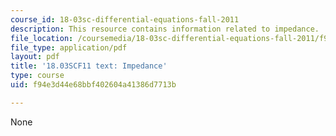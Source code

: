 ```yaml
---
course_id: 18-03sc-differential-equations-fall-2011
description: This resource contains information related to impedance.
file_location: /coursemedia/18-03sc-differential-equations-fall-2011/f94e3d44e68bbf402604a41386d7713b_MIT18_03SCF11_s20_2text.pdf
file_type: application/pdf
layout: pdf
title: '18.03SCF11 text: Impedance'
type: course
uid: f94e3d44e68bbf402604a41386d7713b

---
```

None